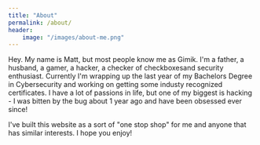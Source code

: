 ```yaml
---
title: "About"
permalink: /about/
header:
    image: "/images/about-me.png"
---
```


Hey. My name is Matt, but most people know me as Gimik. I'm a father, a husband, a gamer, a hacker, a checker of checkboxesand security enthusiast. Currently I'm wrapping up the last year of my Bachelors Degree in Cybersecurity and working on getting some industy recognized certificates. I have a lot of passions in life, but one of my biggest is hacking - I was bitten by the bug about 1 year ago and have been obsessed ever since!

I've built this website as a sort of "one stop shop" for me and anyone that has similar interests. I hope you enjoy!
